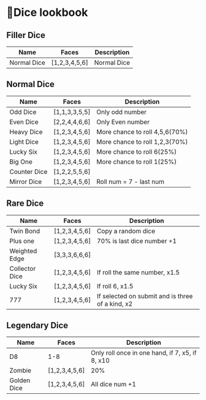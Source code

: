 # 🎲Dice lookbook

## Filler Dice

| Name        | Faces         | Description |
| ----------- | ------------- | ----------- |
| Normal Dice | [1,2,3,4,5,6] | Normal Dice |

## Normal Dice

| Name         | Faces         | Description                    |
| ------------ | ------------- | ------------------------------ |
| Odd Dice     | [1,1,3,3,5,5] | Only odd number                |
| Even Dice    | [2,2,4,4,6,6] | Only Even number               |
| Heavy Dice   | [1,2,3,4,5,6] | More chance to roll 4,5,6(70%) |
| Light Dice   | [1,2,3,4,5,6] | More chance to roll 1,2,3(70%) |
| Lucky Six    | [1,2,3,4,5,6] | More chance to roll 6(25%)     |
| Big One      | [1,2,3,4,5,6] | More chance to roll 1(25%)     |
| Counter Dice | [1,2,2,5,5,6] |                                |
| Mirror Dice  | [1,2,3,4,5,6] | Roll num = 7 - last num        |

## Rare Dice

| Name           | Faces         | Description                                      |
| -------------- | ------------- | ------------------------------------------------ |
| Twin Bond      | [1,2,3,4,5,6] | Copy a random dice                               |
| Plus one       | [1,2,3,4,5,6] | 70% is last dice number +1                       |
| Weighted Edge  | [3,3,3,6,6,6] |                                                  |
| Collector Dice | [1,2,3,4,5,6] | If roll the same number, x1.5                    |
| Lucky Six      | [1,2,3,4,5,6] | If roll 6, x1.5                                  |
| 777            | [1,2,3,4,5,6] | If selected on submit and is three of a kind, x2 |



## Legendary Dice

| Name        | Faces         | Description                                     |
| ----------- | ------------- | ----------------------------------------------- |
| D8          | 1-8           | Only roll once in one hand, if 7, x5, if 8, x10 |
| Zombie      | [1,2,3,4,5,6] | 20%                                             |
| Golden Dice | [1,2,3,4,5,6] | All dice num +1                                 |

